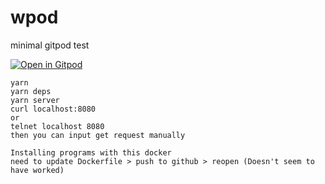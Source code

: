 # wpod

minimal gitpod test

[![Open in Gitpod](https://gitpod.io/button/open-in-gitpod.svg)](https://gitpod.io/#https://github.com/goldgust/wpod)

```
yarn
yarn deps
yarn server
curl localhost:8080
or
telnet localhost 8080
then you can input get request manually
```

```
Installing programs with this docker
need to update Dockerfile > push to github > reopen (Doesn't seem to have worked)
```